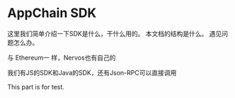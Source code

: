 # AppChain SDK

这里我们简单介绍一下SDK是什么，干什么用的。 本文档的结构是什么。 遇见问题怎么办。

与 Ethereum一 样，Nervos也有自己的

我们有JS的SDK和Java的SDK，还有Json-RPC可以直接调用

This part is for test.